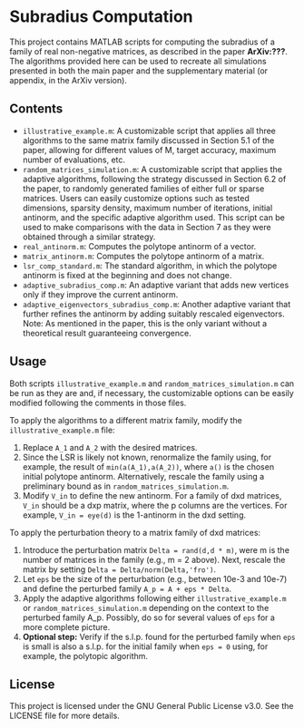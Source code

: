 # Subradius Computation

This project contains MATLAB scripts for computing the subradius of a family of real non-negative matrices, as described in the paper **ArXiv:???**. The algorithms provided here can be used to recreate all simulations presented in both the main paper and the supplementary material (or appendix, in the ArXiv version).

## Contents

- `illustrative_example.m`: A customizable script that applies all three algorithms to the same matrix family discussed in Section 5.1 of the paper, allowing for different values of M, target accuracy, maximum number of evaluations, etc.
- `random_matrices_simulation.m`: A customizable script that applies the adaptive algorithms, following the strategy discussed in Section 6.2 of the paper, to randomly generated families of either full or sparse matrices. Users can easily customize options such as tested dimensions, sparsity density, maximum number of iterations, initial antinorm, and the specific adaptive algorithm used. This script can be used to make comparisons with the data in Section 7 as they were obtained through a similar strategy.
- `real_antinorm.m`: Computes the polytope antinorm of a vector.
- `matrix_antinorm.m`: Computes the polytope antinorm of a matrix.
- `lsr_comp_standard.m`: The standard algorithm, in which the polytope antinorm is fixed at the beginning and does not change.
- `adaptive_subradius_comp.m`: An adaptive variant that adds new vertices only if they improve the current antinorm.
- `adaptive_eigenvectors_subradius_comp.m`: Another adaptive variant that further refines the antinorm by adding suitably rescaled eigenvectors. Note: As mentioned in the paper, this is the only variant without a theoretical result guaranteeing convergence.

## Usage

Both scripts `illustrative_example.m` and `random_matrices_simulation.m` can be run as they are and, if necessary, the customizable options can be easily modified following the comments in those files.

To apply the algorithms to a different matrix family, modify the `illustrative_example.m` file:

1. Replace `A_1` and `A_2` with the desired matrices.
2. Since the LSR is likely not known, renormalize the family using, for example, the result of `min(a(A_1),a(A_2))`, where `a()` is the chosen initial polytope antinorm. Alternatively, rescale the family using a preliminary bound as in `random_matrices_simulation.m`.
3. Modify `V_in` to define the new antinorm. For a family of dxd matrices, `V_in` should be a dxp matrix, where the p columns are the vertices. For example, `V_in = eye(d)` is the 1-antinorm in the dxd setting.

To apply the perturbation theory to a matrix family of dxd matrices:

1. Introduce the perturbation matrix `Delta = rand(d,d * m)`, were m is the number of matrices in the family (e.g., m = 2 above). Next, rescale the matrix by setting `Delta = Delta/norm(Delta,'fro')`.
2. Let `eps` be the size of the perturbation (e.g., between 10e-3 and 10e-7) and define the perturbed family `A_p = A + eps * Delta`.
3. Apply the adaptive algorithms following either `illustrative_example.m` or `random_matrices_simulation.m` depending on the context to the perturbed family A_p. Possibly, do so for several values of `eps` for a more complete picture.
4. **Optional step:** Verify if the s.l.p. found for the perturbed family when `eps` is small is also a s.l.p. for the initial family when `eps = 0` using, for example, the polytopic algorithm.

## License

This project is licensed under the GNU General Public License v3.0. See the LICENSE file for more details.
